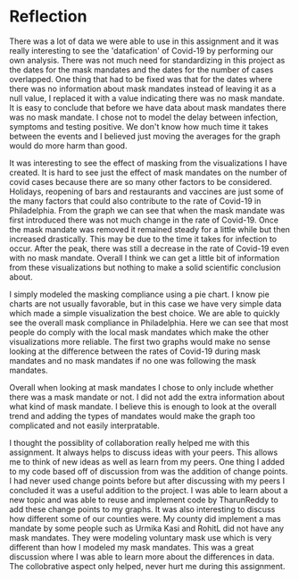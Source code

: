 # Reflection

There was a lot of data we were able to use in this assignment and it was really interesting to see the 'datafication' of Covid-19 by performing our own analysis. There was not much need for standardizing in this project as the dates for the mask mandates and the dates for the number of cases overlapped. One thing that had to be fixed was that for the dates where there was no information about mask mandates instead of leaving it as a null value, I replaced it with a value indicating there was no mask mandate. It is easy to conclude that before we have data about mask mandates there was no mask mandate. I chose not to model the delay between infection, symptoms and testing positive. We don't know how much time it takes between the events and I believed just moving the averages for the graph would do more harm than good. 

It was interesting to see the effect of masking from the visualizations I have created. It is hard to see just the effect of mask mandates on the number of covid cases because there are so many other factors to be considered. Holidays, reopening of bars and restaurants and vaccines are just some of the many factors that could also contribute to the rate of Covid-19 in Philadelphia. From the graph we can see that when the mask mandate was first introduced there was not much change in the rate of Covid-19. Once the mask mandate was removed it remained steady for a little while but then increased drastically. This may be due to the time it takes for infection to occur. After the peak, there was still a decrease in the rate of Covid-19 even with no mask mandate. Overall I think we can get a little bit of information from these visualizations but nothing to make a solid scientific conclusion about.

I simply modeled the masking compliance using a pie chart. I know pie charts are not usually favorable, but in this case we have very simple data which made a simple visualization the best choice. We are able to quickly see the overall mask compliance in Philadelphia. Here we can see that most people do comply with the local mask mandates which make the other visualizations more reliable. The first two graphs would make no sense looking at the difference between the rates of Covid-19 during mask mandates and no mask mandates if no one was following the mask mandates.

Overall when looking at mask mandates I chose to only include whether there was a mask mandate or not. I did not add the extra information about what kind of mask mandate. I believe this is enough to look at the overall trend and adding the types of mandates would make the graph too complicated and not easily interpratable. 

I thought the possiblity of collaboration really helped me with this assignment. It always helps to discuss ideas with your peers. This allows me to think of new ideas as well as learn from my peers. One thing I added to my code based off of discussion from was the addition of change points. I had never used change points before but after discussing with my peers I concluded it was a useful addition to the project. I was able to learn about a new topic and was able to reuse and implement code by TharunReddy to add these change points to my graphs. It was also interesting to discuss how different some of our counties were. My county did implement a mas mandate by some people such as Urmika Kasi and RohitL did not have any mask mandates. They were modeling voluntary mask use which is very different than how I modeled my mask mandates. This was a great discussion where I was able to learn more about the differences in data. The collobrative aspect only helped, never hurt me during this assignment.
